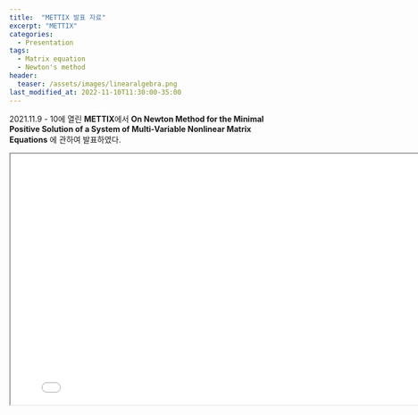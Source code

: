 ```yaml
---
title:  "METTIX 발표 자료"
excerpt: "METTIX"
categories:
  - Presentation
tags:
  - Matrix equation
  - Newton's method
header:
  teaser: /assets/images/linearalgebra.png
last_modified_at: 2022-11-10T11:30:00-35:00
---
```


2021.11.9 - 10에 열린 **METTIX**에서 **On Newton Method for the Minimal Positive Solution of a System of Multi-Variable Nonlinear Matrix Equations** 에 관하여 발표하였다.

<iframe src = "/ViewerJS/#../assets/pdf/METTIX.pdf" width='800' height='450' allowfullscreen webkitallowfullscreen></iframe>